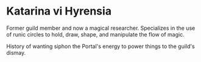 # Katarina vi Hyrensia

Former guild member and now a magical researcher. Specializes in the use of runic circles to hold, draw, shape, and manipulate the flow of magic.

History of wanting siphon the Portal's energy to power things to the guild's dismay.
